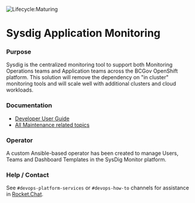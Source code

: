 ![Lifecycle:Maturing](https://img.shields.io/badge/Lifecycle-Maturing-007EC6)

# Sysdig Application Monitoring

### Purpose
Sysdig is the centralized monitoring tool to support both Monitoring Operations teams and Application teams across the BCGov OpenShift platform. This solution will remove the dependency on "in cluster" monitoring tools and will scale well with additional clusters and cloud workloads. 

### Documentation
- [Developer User Guide](https://github.com/bcgov/platform-developer-docs/blob/main/src/docs/app-monitoring/sysdig-monitor-onboarding.md)
- [All Maintenance related topics](docs/maintenance.md)

### Operator
A custom Ansible-based operator has been created to manage Users, Teams and Dashboard Templates in the SysDig Monitor platform. 

### Help / Contact
See `#devops-platform-services` or `#devops-how-to` channels for assistance in [Rocket.Chat](https://chat.developer.gov.bc.ca/).
